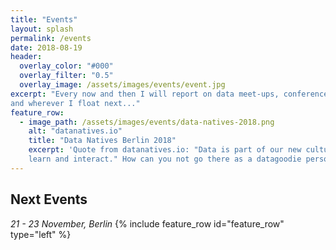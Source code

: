 ```yaml
---
title: "Events"
layout: splash
permalink: /events
date: 2018-08-19
header: 
  overlay_color: "#000"
  overlay_filter: "0.5"
  overlay_image: /assets/images/events/event.jpg
excerpt: "Every now and then I will report on data meet-ups, conferences and workshops from Berlin, Germany, Mars 
and wherever I float next..."
feature_row:
  - image_path: /assets/images/events/data-natives-2018.png
    alt: "datanatives.io"
    title: "Data Natives Berlin 2018"
    excerpt: 'Quote from datanatives.io: "Data is part of our new cultural identity, transforming the way we communicate, 
    learn and interact." How can you not go there as a datagoodie person?' 
---
```

## Next Events
*21 - 23 November, Berlin*
{% include feature_row id="feature_row" type="left" %}